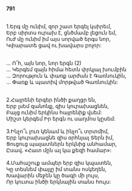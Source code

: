 **791**

\
1.Երգ մը ունիմ, զոր շատ երգել կսիրեմ,\
Երբ սիրտս ուրախ է, ցնծմամբ լեցուն եմ,\
Ուժ մը ունիմ իմ այս սորված երգս նոր,\
Կփարատե ցավ ու խավարս բոլոր:

\
 ... Ո՜հ, այն նոր, նոր երգն (2)\
 ... Կերգեմ զայն հիմա հետն փրկյալ խումբին\
 ... Զորություն և փառք արժան է Գառնուկին,\
 ... Փառք և պատիվ մորթված Գառնուկին:

\
2.Հայրենի երգեր ինծի քաղցր են,\
Երբ լսեմ զանոնք, զիս կուրախացնեն,\
Բայց ունիմ երկինս հայրենիք վսեմ:\
Միշտ կերգեմ Իր երգն ու սաղմոս կըսեմ:\
\
3.Ինչո՞ւ լուռ կենամ և ինչո՞ւ տրտմիմ,\
Երբ կուրախացնե զիս օրհնյալ Տերն իմ,\
Ցուցուց պալատներն երկնից անհամար,\
Ըսավ. «Հատ մըն ալ կա քեզի համար»:\
\
4.Մահաշուք ամպեր երբ զիս կպատեն,\
Կը տեսնեմ փայլը իմ տանս ոսկեղեն,\
Խավարին մեջեն կը ծագի մի լույս,\
Որ կուտա ինծի երկնային տանս հույս:
